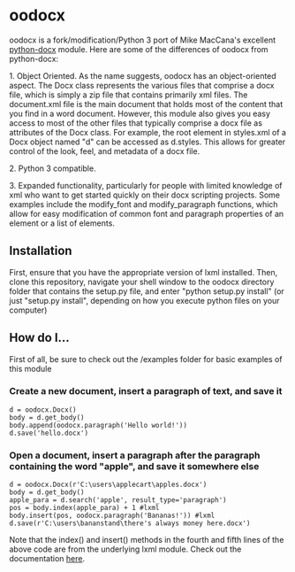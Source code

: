 <h1>oodocx</h1>

oodocx is a fork/modification/Python 3 port of Mike MacCana's excellent
<a href="https://github.com/mikemaccana/python-docx">python-docx</a> module.
Here are some of the differences of oodocx from python-docx:
<p>
1. Object Oriented. As the name suggests, oodocx has an object-oriented aspect.
The Docx class represents the various files that comprise a docx file,
which is simply a zip file that contains primarily xml files.
The document.xml file is the main document that holds most of the content that
you find in a word document. However, this module also gives you easy access to
most of the other files that typically comprise a docx file as attributes of
the Docx class. For example, the root element in styles.xml of a Docx object
named "d" can be accessed as d.styles.
This allows for greater control of the look, feel, and metadata
of a docx file.
</p>
<p>2. Python 3 compatible.</p>
<p>3. Expanded functionality, particularly for people with limited knowledge of xml
who want to get started quickly on their docx scripting projects. Some examples include
the modify_font and modify_paragraph functions, which allow for easy modification of 
common font and paragraph properties of an element or a list of elements.</p>

<h2>Installation</h2>
First, ensure that you have the appropriate version of lxml installed. Then,
clone this repository, navigate your shell window to the oodocx directory
folder that contains the setup.py file, and enter "python setup.py install"
(or just "setup.py install", depending on how you execute python files on your
computer)

<h2>How do I...</h2>
First of all, be sure to check out the /examples folder for basic examples of this module
  <h3>Create a new document, insert a paragraph of text, and save it</h3>
  
    d = oodocx.Docx()
    body = d.get_body()
    body.append(oodocx.paragraph('Hello world!'))
    d.save('hello.docx')

  <h3>Open a document, insert a paragraph after the paragraph containing the word "apple", and save it somewhere else</h3>
  
    d = oodocx.Docx(r'C:\users\applecart\apples.docx')
    body = d.get_body()
    apple_para = d.search('apple', result_type='paragraph')
    pos = body.index(apple_para) + 1 #lxml
    body.insert(pos, oodocx.paragraph('Bananas!')) #lxml
    d.save(r'C:\users\bananstand\there's always money here.docx')
    
Note that the index() and insert() methods in the fourth and fifth lines of the above code are from the underlying lxml module. Check out the documentation <a href='http://lxml.de/api/lxml.etree._Element-class.html'>here</a>.
    
    
